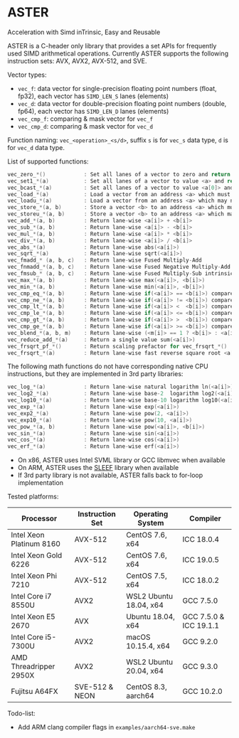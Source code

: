 # ASTER
Acceleration with Simd inTrinsic, Easy and Reusable



ASTER is a C-header only library that provides a set APIs for frequently used SIMD arithmetical operations. Currently ASTER supports the following instruction sets: AVX, AVX2, AVX-512, and SVE.



Vector types:

* `vec_f`: data vector for single-precision floating point numbers (float, fp32), each vector has `SIMD_LEN_S` lanes (elements)
* `vec_d`: data vector for double-precision floating point numbers (double, fp64), each vector has `SIMD_LEN_D` lanes (elements)
* `vec_cmp_f`: comparing & mask vector for `vec_f`
* `vec_cmp_d`: comparing & mask vector for `vec_d`



Function naming: `vec_<operation>_<s/d>`, suffix `s` is for `vec_s` data type, `d` is for `vec_d` data type.

List of supported functions:

```c
vec_zero_*()            : Set all lanes of a vector to zero and return this vector
vec_set1_*(a)           : Set all lanes of a vector to value <a> and return this vector
vec_bcast_*(a)          : Set all lanes of a vector to value <a[0]> and return this vector
vec_load_*(a)           : Load a vector from an address <a> which must be aligned to required bits
vec_loadu_*(a)          : Load a vector from an address <a> which may not be aligned to required bits
vec_store_*(a, b)       : Store a vector <b> to an address <a> which must be aligned to required bits
vec_storeu_*(a, b)      : Store a vector <b> to an address <a> which may not be aligned to required bits
vec_add_*(a, b)         : Return lane-wise <a[i]> + <b[i]>
vec_sub_*(a, b)         : Return lane-wise <a[i]> - <b[i]>
vec_mul_*(a, b)         : Return lane-wise <a[i]> * <b[i]>
vec_div_*(a, b)         : Return lane-wise <a[i]> / <b[i]>
vec_abs_*(a)            : Return lane-wise abs(<a[i]>)
vec_sqrt_*(a)           : Return lane-wise sqrt(<a[i]>)
vec_fmadd_* (a, b, c)   : Return lane-wise Fused Multiply-Add            <a[i]> * <b[i]> + <c[i]>
vec_fnmadd_*(a, b, c)   : Return lane-wise Fused Negative Multiply-Add  -<a[i]> * <b[i]> + <c[i]>
vec_fmsub_* (a, b, c)   : Return lane-wise Fused Multiply-Sub intrinsic  <a[i]> * <b[i]> - <c[i]>
vec_max_*(a, b)         : Return lane-wise max(<a[i]>, <b[i]>)
vec_min_*(a, b)         : Return lane-wise min(<a[i]>, <b[i]>)
vec_cmp_eq_*(a, b)      : Return lane-wise if(<a[i]> == <b[i]>) compare vector
vec_cmp_ne_*(a, b)      : Return lane-wise if(<a[i]> != <b[i]>) compare vector
vec_cmp_lt_*(a, b)      : Return lane-wise if(<a[i]> <  <b[i]>) compare vector
vec_cmp_le_*(a, b)      : Return lane-wise if(<a[i]> <= <b[i]>) compare vector
vec_cmp_gt_*(a, b)      : Return lane-wise if(<a[i]> >  <b[i]>) compare vector
vec_cmp_ge_*(a, b)      : Return lane-wise if(<a[i]> >= <b[i]>) compare vector
vec_blend_*(a, b, m)    : Return lane-wise (<m[i]> == 1 ? <b[i]> : <a[i]>), a and b are data vectors, m is a compare vector
vec_reduce_add_*(a)     : Return a single value sum(<a[i]>)
vec_frsqrt_pf_*()       : Return scaling prefactor for vec_frsqrt_*()
vec_frsqrt_*(a)         : Return lane-wise fast reverse square root <a[i]> == 0 ? 0 : 1 / (sqrt(<a[i]>) * vec_frsqrt_pf_*())
```



The following math functions do not have corresponding native CPU instructions, but they are implemented in 3rd party libraries:

```c
vec_log_*(a)            : Return lane-wise natural logarithm ln(<a[i]>)
vec_log2_*(a)           : Return lane-wise base-2  logarithm log2(<a[i]>)
vec_log10_*(a)          : Return lane-wise base-10 logarithm log10(<a[i]>)
vec_exp_*(a)            : Return lane-wise exp(<a[i]>)
vec_exp2_*(a)           : Return lane-wise pow(2, <a[i]>)
vec_exp10_*(a)          : Return lane-wise pow(10, <a[i]>)
vec_pow_*(a, b)         : Return lane-wise pow(<a[i]>, <b[i]>)
vec_sin_*(a)            : Return lane-wise sin(<a[i]>)
vec_cos_*(a)            : Return lane-wise cos(<a[i]>)
vec_erf_*(a)            : Return lane-wise erf(<a[i]>)
```

* On x86, ASTER uses Intel SVML library or GCC libmvec when available
* On ARM, ASTER uses the [SLEEF](https://github.com/shibatch/sleef) library when available
* If 3rd party library is not available, ASTER falls back to for-loop implementation



Tested platforms:

| Processor                | Instruction Set | Operating System       | Compiler               |
| ------------------------ | --------------- | ---------------------- | ---------------------- |
| Intel Xeon Platinum 8160 | AVX-512         | CentOS 7.6, x64        | ICC 18.0.4             |
| Intel Xeon Gold 6226     | AVX-512         | CentOS 7.6, x64        | ICC 19.0.5             |
| Intel Xeon Phi 7210      | AVX-512         | CentOS 7.5, x64        | ICC 18.0.2             |
| Intel Core i7 8550U      | AVX2            | WSL2 Ubuntu 18.04, x64 | GCC 7.5.0              |
| Intel Xeon E5 2670       | AVX             | Ubuntu 18.04, x64      | GCC 7.5.0 & ICC 19.1.1 |
| Intel Core i5-7300U      | AVX2            | macOS 10.15.4, x64     | GCC 9.2.0              |
| AMD Threadripper 2950X   | AVX2            | WSL2 Ubuntu 20.04, x64 | GCC 9.3.0              |
| Fujitsu A64FX            | SVE-512 & NEON  | CentOS 8.3, aarch64    | GCC 10.2.0             |



Todo-list:

* Add ARM clang compiler flags in `examples/aarch64-sve.make`


